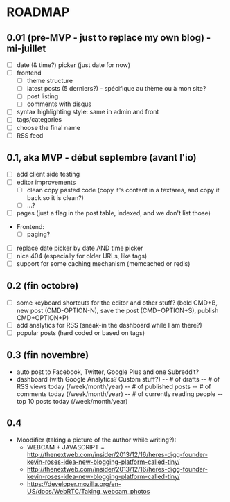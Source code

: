 # ROADMAP
## 0.01 (pre-MVP - just to replace my own blog) - mi-juillet
- [ ] date (& time?) picker (just date for now)
- [ ] frontend
  - [ ] theme structure
  - [ ] latest posts (5 derniers?) - spécifique au thème ou à mon site?
  - [ ] post listing
  - [ ] comments with disqus
- [ ] syntax highlighting style: same in admin and front
- [ ] tags/categories
- [ ] choose the final name
- [ ] RSS feed

## 0.1, aka MVP - début septembre (avant l'io)
- [ ] add client side testing
- [ ] editor improvements
  - [ ] clean copy pasted code (copy it's content in a textarea, and copy it back so it is clean?)
  - [ ] ...?
- [ ] pages (just a flag in the post table, indexed, and we don't list those)
- Frontend:
  - [ ] paging?
- [ ] replace date picker by date AND time picker
- [ ] nice 404 (especially for older URLs, like tags)
- [ ] support for some caching mechanism (memcached or redis)

## 0.2 (fin octobre)
- [ ] some keyboard shortcuts for the editor and other stuff? (bold CMD+B, new post (CMD-OPTION-N), save the post (CMD+OPTION+S), publish CMD+OPTION+P)
- [ ] add analytics for RSS (sneak-in the dashboard while I am there?)
- [ ] popular posts (hard coded or based on tags)

## 0.3 (fin novembre)
- auto post to Facebook, Twitter, Google Plus and one Subreddit?
- dashboard (with Google Analytics? Custom stuff?)
-- # of drafts
-- # of RSS views today (/week/month/year)
-- # of published posts
-- # of comments today (/week/month/year)
-- # of currently reading people
-- top 10 posts today (/week/month/year)


## 0.4
- Moodifier (taking a picture of the author while writing?):
  - WEBCAM + JAVASCRIPT = http://thenextweb.com/insider/2013/12/16/heres-digg-founder-kevin-roses-idea-new-blogging-platform-called-tiny/
  - http://thenextweb.com/insider/2013/12/16/heres-digg-founder-kevin-roses-idea-new-blogging-platform-called-tiny/
  - https://developer.mozilla.org/en-US/docs/WebRTC/Taking_webcam_photos